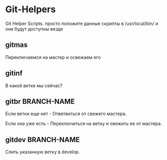 # Git-Helpers
Git Helper Scripts.
просто положите данные скрипты в /usr/local/bin/ и они будут доступны везде

## gitmas

Переключаемся на мастер и освежаем его

## gitinf

В какой ветке мы сейчас?

## gitbr BRANCH-NAME

Если ветки еще нет -
  Ответвиться от свежего мастера.
  
Если она уже есть -
  Переключиться на ветку и овежить ее от мастера.

## gitdev BRANCH-NAME

Слить указанную ветку в develop.
